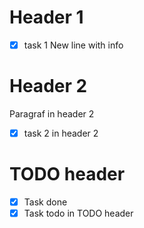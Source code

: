 # Header 1
- [X] task 1
New line with info

# Header 2
Paragraf in header 2
- [X] task 2 in header 2

# TODO header
- [X] Task done
- [X] Task todo in TODO header
